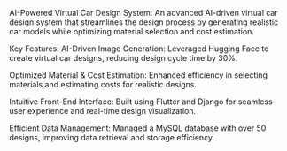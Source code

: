 AI-Powered Virtual Car Design System: 
An advanced AI-driven virtual car design system that streamlines the design process by generating realistic car models while optimizing material selection and cost estimation.

Key Features:
AI-Driven Image Generation: Leveraged Hugging Face to create virtual car designs, reducing design cycle time by 30%.

Optimized Material & Cost Estimation: Enhanced efficiency in selecting materials and estimating costs for realistic designs.

Intuitive Front-End Interface: Built using Flutter and Django for seamless user experience and real-time design visualization.

Efficient Data Management: Managed a MySQL database with over 50 designs, improving data retrieval and storage efficiency.
